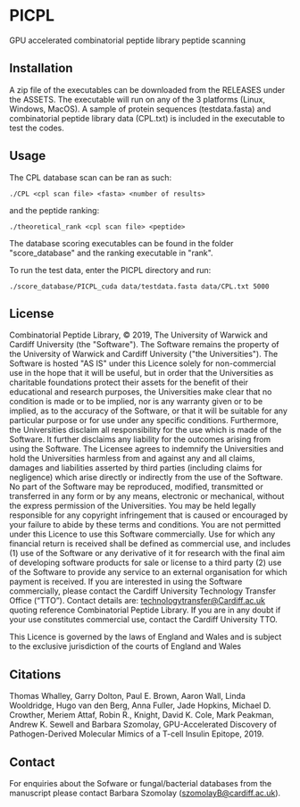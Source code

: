 # PICPL
GPU accelerated combinatorial peptide library peptide scanning

## Installation
A zip file of the executables can be downloaded from the RELEASES under the ASSETS. The executable will run on any of the 3 platforms (Linux, Windows, MacOS). A sample of protein sequences (testdata.fasta) and combinatorial peptide library data
(CPL.txt) is included in the executable to test the codes. 

## Usage

The CPL database scan can be ran as such:

```./CPL <cpl scan file> <fasta> <number of results>```

and the peptide ranking:

```./theoretical_rank <cpl scan file> <peptide>```

The database scoring executables can be found in the folder "score_database" and the ranking executable in "rank".

To run the test data, enter the PICPL directory and run:

```./score_database/PICPL_cuda data/testdata.fasta data/CPL.txt 5000```

## License
Combinatorial Peptide Library, © 2019, The University of Warwick and Cardiff University (the "Software"). The Software remains the property of the University of Warwick and Cardiff University ("the Universities"). The Software is hosted "AS IS" under this Licence solely for non-commercial use in the hope that it will be useful, but in order that the Universities as charitable foundations protect their assets for the benefit of their educational and research purposes, the Universities make clear that no condition is made or to be implied, nor is any warranty given or to be implied, as to the accuracy of the Software, or that it will be suitable for any particular purpose or for use under any specific conditions. Furthermore, the Universities disclaim all responsibility for the use which is made of the Software. It further disclaims any liability for the outcomes arising from using the Software. The Licensee agrees to indemnify the Universities and hold the Universities harmless from and against any and all claims, damages and liabilities asserted by third parties (including claims for negligence) which arise directly or indirectly from the use of the Software. No part of the Software may be reproduced, modified, transmitted or transferred in any form or by any means, electronic or mechanical, without the express permission of the Universities. You may be held legally responsible for any copyright infringement that is caused or encouraged by your failure to abide by these terms and conditions. You are not permitted under this Licence to use this Software commercially. Use for which any financial return is received shall be defined as commercial use, and includes (1) use of the Software or any derivative of it for research with the final aim of developing software products for sale or license to a third party (2) use of the Software to provide any service to an external organisation for which payment is received. If you are interested in using the Software commercially, please contact the Cardiff University Technology Transfer Office (“TTO”). Contact details are: technologytransfer@Cardiff.ac.uk quoting reference Combinatorial Peptide Library. If you are in any doubt if your use constitutes commercial use, contact the Cardiff University TTO.

This Licence is governed by the laws of England and Wales and is subject to the exclusive jurisdiction of the courts of England and Wales

## Citations
Thomas Whalley, Garry Dolton, Paul E. Brown, Aaron  Wall, Linda Wooldridge, Hugo van den Berg, Anna Fuller, Jade Hopkins, Michael D. Crowther, Meriem Attaf, Robin R., Knight, David K. Cole, Mark Peakman, Andrew K. Sewell and Barbara Szomolay, 
GPU-Accelerated Discovery of Pathogen-Derived Molecular Mimics of a T-cell Insulin Epitope, 2019.

## Contact
For enquiries about the Sofware or fungal/bacterial databases from the manuscript please contact Barbara Szomolay (szomolayB@cardiff.ac.uk).
